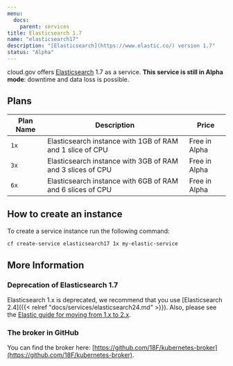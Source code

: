 ```yaml
---
menu:
  docs:
    parent: services
title: Elasticsearch 1.7
name: "elasticsearch17"
description: "[Elasticsearch](https://www.elastic.co/) version 1.7"
status: "Alpha"
---
```


cloud.gov offers [Elasticsearch](https://www.elastic.co/) 1.7 as a service. **This service is still in Alpha mode**: downtime and data loss is possible.

## Plans

Plan Name | Description | Price
--------- | ----------- | -----
`1x` | Elasticsearch instance with 1GB of RAM and 1 slice of CPU | Free in Alpha
`3x` | Elasticsearch instance with 3GB of RAM and 3 slices of CPU | Free in Alpha
`6x` | Elasticsearch instance with 6GB of RAM and 6 slices of CPU | Free in Alpha

## How to create an instance

To create a service instance run the following command:

```bash
cf create-service elasticsearch17 1x my-elastic-service
```

## More Information

### Deprecation of Elasticsearch 1.7

Elasticsearch 1.x is deprecated, we recommend that you use [Elasticsearch 2.4]({{< relref "docs/services/elasticsearch24.md" >}}). Also, please see the [Elastic guide for moving from 1.x to 2.x](https://www.elastic.co/blog/key-point-to-be-aware-of-when-upgrading-from-elasticsearch-1-to-2).

### The broker in GitHub

You can find the broker here: [https://github.com/18F/kubernetes-broker](https://github.com/18F/kubernetes-broker).
